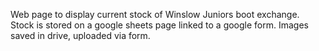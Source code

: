 Web page to display current stock of Winslow Juniors boot exchange. Stock is stored on a google sheets page linked to a google form. Images saved in drive, uploaded via form.
